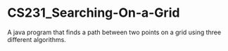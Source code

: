 # CS231_Searching-On-a-Grid
A java program that finds a path between two points on a grid using three different algorithms.
